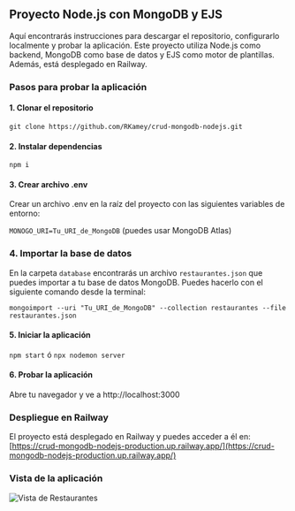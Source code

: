 ## Proyecto Node.js con MongoDB y EJS

Aquí encontrarás instrucciones para descargar el repositorio, configurarlo localmente y probar la aplicación. Este proyecto utiliza Node.js como backend, MongoDB como base de datos y EJS como motor de plantillas. Además, está desplegado en Railway.

### Pasos para probar la aplicación

#### 1. Clonar el repositorio
```git clone https://github.com/RKamey/crud-mongodb-nodejs.git```

#### 2. Instalar dependencias
```npm i```

#### 3. Crear archivo .env
Crear un archivo .env en la raíz del proyecto con las siguientes variables de entorno:

```MONOGO_URI=Tu_URI_de_MongoDB``` (puedes usar MongoDB Atlas)

### 4. Importar la base de datos
En la carpeta `database` encontrarás un archivo `restaurantes.json` que puedes importar a tu base de datos MongoDB. Puedes hacerlo con el siguiente comando desde la terminal: 

```mongoimport --uri "Tu_URI_de_MongoDB" --collection restaurantes --file restaurantes.json```

#### 5. Iniciar la aplicación

```npm start``` ó ```npx nodemon server```

#### 6. Probar la aplicación
Abre tu navegador y ve a http://localhost:3000

### Despliegue en Railway
El proyecto está desplegado en Railway y puedes acceder a él en: [https://crud-mongodb-nodejs-production.up.railway.app/](https://crud-mongodb-nodejs-production.up.railway.app/)

### Vista de la aplicación

![Vista de Restaurantes](./src/public/img/icons/image.png)